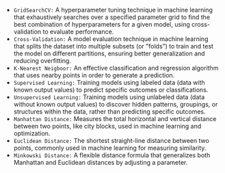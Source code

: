 - ```GridSearchCV:``` A hyperparameter tuning technique in machine learning that exhaustively searches over a specified parameter grid to find the best combination of hyperparameters for a given model, using cross-validation to evaluate performance.
- ```Cross-Validation:``` A model evaluation technique in machine learning that splits the dataset into multiple subsets (or "folds") to train and test the model on different partitions, ensuring better generalization and reducing overfitting.
- ```K-Nearest Neigboor:``` An effective classification and regression algorithm that uses nearby points in order to generate a prediction.
- ```Supervised Learning:``` Training models using labeled data (data with known output values) to predict specific outcomes or classifications.
- ```Unsupervised Learning:``` Training models using unlabeled data (data without known output values) to discover hidden patterns, groupings, or structures within the data, rather than predicting specific outcomes.
- ```Manhattan Distance:``` Measures the total horizontal and vertical distance between two points, like city blocks, used in machine learning and optimization.  
- ```Euclidean Distance:``` The shortest straight-line distance between two points, commonly used in machine learning for measuring similarity.  
- ```Minkowski Distance:``` A flexible distance formula that generalizes both Manhattan and Euclidean distances by adjusting a parameter.
